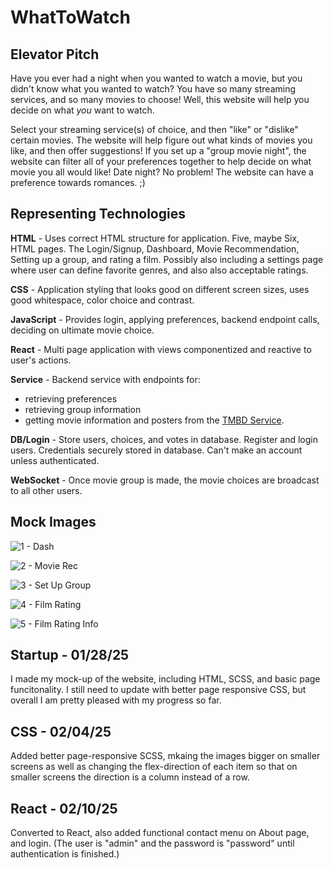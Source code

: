 # WhatToWatch

## Elevator Pitch

Have you ever had a night when you wanted to watch a movie, but you didn't know what you wanted to watch? You have so many streaming services, and so many movies to choose! Well, this website will help you decide on what _you_ want to watch.

Select your streaming service(s) of choice, and then "like" or "dislike" certain movies. The website will help figure out what kinds of movies you like, and then offer suggestions! If you set up a "group movie night", the website can filter all of your preferences together to help decide on what movie you all would like! Date night? No problem! The website can have a preference towards romances. ;)

## Representing Technologies

**HTML** - Uses correct HTML structure for application. Five, maybe Six, HTML pages. The Login/Signup, Dashboard, Movie Recommendation, Setting up a group, and rating a film. Possibly also including a settings page where user can define favorite genres, and also also acceptable ratings.

**CSS** - Application styling that looks good on different screen sizes, uses good whitespace, color choice and contrast.

**JavaScript** - Provides login, applying preferences, backend endpoint calls, deciding on ultimate movie choice.

**React** - Multi page application with views componentized and reactive to user's actions.

**Service** - Backend service with endpoints for:

- retrieving preferences
- retrieving group information
- getting movie information and posters from the [TMBD Service](developer.themoviedb.org).

**DB/Login** - Store users, choices, and votes in database. Register and login users. Credentials securely stored in database. Can't make an account unless authenticated.

**WebSocket** - Once movie group is made, the movie choices are broadcast to all other users.

## Mock Images

![1 - Dash](https://github.com/user-attachments/assets/effcdabe-26f0-4bcd-859b-51fb7ae99704)

![2 - Movie Rec](https://github.com/user-attachments/assets/9e867d01-f45c-41ae-aa1e-4ec06fc62e83)

![3 - Set Up Group](https://github.com/user-attachments/assets/7a7801f9-f0a0-4f95-ad1e-1e462651485d)

![4 - Film Rating](https://github.com/user-attachments/assets/42a161d9-45b1-4176-8a20-83c2d7e236ff)

![5 - Film Rating Info](https://github.com/user-attachments/assets/5a0007b0-f76d-4f79-b544-ef9266c98de7)

## Startup - 01/28/25

I made my mock-up of the website, including HTML, SCSS, and basic page funcitonality. I still need to update with better page responsive CSS, but overall I am pretty pleased with my progress so far.

## CSS - 02/04/25

Added better page-responsive SCSS, mkaing the images bigger on smaller screens as well as changing the flex-direction of each item so that on smaller screens the direction is a column instead of a row.

## React - 02/10/25

Converted to React, also added functional contact menu on About page, and login. (The user is "admin" and the password is "password" until authentication is finished.)
